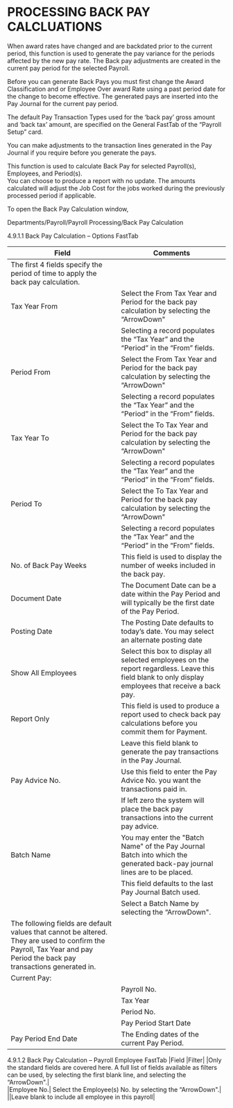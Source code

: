 # PROCESSING BACK PAY CALCLUATIONS

When award rates have changed and are backdated prior to the current period, this function is used to generate the pay variance for the periods affected by the new pay rate.  The Back pay adjustments are created in the current pay period for the selected Payroll.  

Before you can generate Back Pays you must first change the Award Classification and or Employee Over award Rate using a past period date for the change to become effective. 
The generated pays are inserted into the Pay Journal for the current pay period. 

The default Pay Transaction Types used for the ‘back pay’ gross amount and ‘back tax’ amount, are specified on the General FastTab of the “Payroll Setup” card.  

You can make adjustments to the transaction lines generated in the Pay Journal if you require before you generate the pays.

This function is used to calculate Back Pay for selected Payroll(s), Employees, and Period(s).  
You can choose to produce a report with no update.  The amounts calculated will adjust the Job Cost for the jobs worked during the previously processed period if applicable.

To open the Back Pay Calculation window,

Departments/Payroll/Payroll Processing/Back Pay Calculation
 

4.9.1.1	Back Pay Calculation – Options FastTab

|Field|	Comments|
|---|---|
|The first 4 fields specify the period of time to apply the back pay calculation.|
|Tax Year From|	Select the From Tax Year and Period for the back pay calculation by selecting the “ArrowDown" |
||Selecting a record populates the “Tax Year” and the “Period” in the “From” fields.|
|Period From|	Select the From Tax Year and Period for the back pay calculation by selecting the “ArrowDown" |
||Selecting a record populates the “Tax Year” and the “Period” in the “From” fields.|
|Tax Year To|	Select the To Tax Year and Period for the back pay calculation by selecting the “ArrowDown"| 
||Selecting a record populates the “Tax Year” and the “Period” in the “From” fields.|
|Period To	|Select the To Tax Year and Period for the back pay calculation by selecting the “ArrowDown" |
||Selecting a record populates the “Tax Year” and the “Period” in the “From” fields.|
|No. of Back Pay Weeks|	This field is used to display the number of weeks included in the back pay.  | 
|Document Date|	The Document Date can be a date within the Pay Period and will typically be the first date of the Pay Period.|
|Posting Date|	The Posting Date defaults to today’s date.  You may select an alternate posting date |
|Show All Employees	|Select this box to display all selected employees on the report regardless.  Leave this field blank to only display employees that receive a back pay.|
|Report Only|	This field is used to produce a report used to check back pay calculations before you commit them for Payment.| 
||Leave this field blank to generate the pay transactions in the Pay Journal.|  
|Pay Advice No.|	Use this field to enter the Pay Advice No. you want the transactions paid in.|  
||If left zero the system will place the back pay transactions into the current pay advice.|
|Batch Name|	You may enter the "Batch Name" of the Pay Journal Batch into which the generated back-pay journal lines are to be placed.|
||This field defaults to the last Pay Journal Batch used.|
||Select a Batch Name by selecting the “ArrowDown".|
|The following fields are default values that cannot be altered.  They are used to confirm the Payroll, Tax Year and pay Period the back pay transactions generated in.|
|Current Pay:	
           | Payroll No.	|The selected Payroll number.|
           | Tax Year|	The current Tax Year.|
           | Period No.|	The current Pay Period number.|
           | Pay Period Start Date|	The Starting dates of the current Pay Period.|
|Pay Period End Date	|The Ending dates of the current Pay Period.|

4.9.1.2	Back Pay Calculation – Payroll Employee FastTab
|Field	|Filter|
|Only the standard fields are covered here.  A full list of fields available as filters can be used, by selecting the first blank line, and selecting the “ArrowDown".|  
|Employee No.|	Select the Employee(s) No. by selecting the “ArrowDown".|
||Leave blank to include all employee in this payroll|


